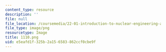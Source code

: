 ```yaml
---
content_type: resource
description: ''
file: null
file_location: /coursemedia/22-01-introduction-to-nuclear-engineering-and-ionizing-radiation-fall-2016/e5eafd1f325b2a156583862ccf0cbe9f_1110.png
file_type: image/png
resourcetype: Image
title: 1110.png
uid: e5eafd1f-325b-2a15-6583-862ccf0cbe9f
---
```

